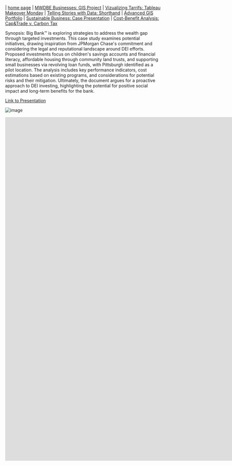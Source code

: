 | [home page](https://cristinagoeller.github.io/cristina-goeller-portfolio/) | [MWDBE Businesses: GIS Project](MWDBEBusinesses) | [Vizualizing Tarrifs: Tableau Makeover Monday](TableauRemake) | [Telling Stories with Data: Shorthand](final-project-part-one) | [Advanced GIS Portfolio](AdvancedGISPortfolio) | [Sustainable Business: Case Presentation](SustainableBusiness) | [Cost-Benefit Analysis: Cap&Trade v. Carbon Tax](Cap&TradevCarbonTax)

Synopsis: 
Big Bank™ is exploring strategies to address the wealth gap through targeted investments. This case study examines potential initiatives, drawing inspiration from JPMorgan Chase's commitment and considering the legal and reputational landscape around DEI efforts. Proposed investments focus on children's savings accounts and financial literacy, affordable housing through community land trusts, and supporting small businesses via revolving loan funds, with Pittsburgh identified as a pilot location. The analysis includes key performance indicators, cost estimations based on existing programs, and considerations for potential risks and their mitigation. Ultimately, the document argues for a proactive approach to DEI investing, highlighting the potential for positive social impact and long-term benefits for the bank.

[Link to Presentation](https://docs.google.com/presentation/d/1OGTNMJJjuPCIT23a_w-T9U7La00A8atizpuNwmcqJ98/edit?usp=sharing)

![image](https://github.com/user-attachments/assets/72cc5d2c-3c76-44f1-9b58-51172eb4e66b)

<iframe src="https://docs.google.com/presentation/d/e/2PACX-1vRSXVxQhwwBQf5FsJeW68iCO2hv_YONSSxhFPV1h3D8SmlRZEOtQU3_CAf6orMOfuZ1UTbo_3MGVE5T/embed?start=false&loop=false&delayms=3000" frameborder="0" width="1920" height="1109" allowfullscreen="true" mozallowfullscreen="true" webkitallowfullscreen="true"></iframe>



